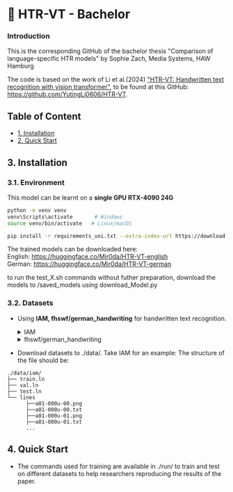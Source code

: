 # 📙 HTR-VT - Bachelor

### Introduction
This is the corresponding GitHub of the bachelor thesis "Comparison of language-specific HTR models" by Sophie Zach, Media Systems, HAW Hamburg

The code is based on the work of Li et al.(2024) ["HTR-VT: Handwritten text recognition with vision transformer"](https://arxiv.org/pdf/2409.08573), to be found at this GitHub: https://github.com/YutingLi0606/HTR-VT.


## Table of Content
* [1. Installation](#3-installation)
* [2. Quick Start](#4-quick-start)



## 3. Installation

### 3.1. Environment

This model can be learnt on a **single GPU RTX-4090 24G**
```bash
python -m venv venv
venv\Scripts\activate    	# Windows
source venv/bin/activate   # Linux/macOS

pip install -r requirements_uni.txt --extra-index-url https://download.pytorch.org/whl/cu118
```

The trained models can be downloaded here:\
English: https://huggingface.co/Mir0da/HTR-VT-english \
German: https://huggingface.co/Mir0da/HTR-VT-german

to run the test_X.sh commands without futher preparation, download the models to /saved_models using download_Model.py
### 3.2. Datasets

* Using **IAM, fhswf/german_handwriting** for handwritten text recognition.
  <details>
   <summary>
   IAM
   </summary>

        Register at the FKI's webpage :https://fki.tic.heia-fr.ch/databases/iam-handwriting-database
    
        Download the dataset from here :https://fki.tic.heia-fr.ch/databases/download-the-iam-handwriting-database
    </details>
    <details>
     <summary>
     fhswf/german_handwriting
     </summary>

    Download the dataset from here: https://huggingface.co/datasets/fhswf/german_handwriting using:

        from datasets import load_dataset

        dataset = load_dataset('fhswf/german_handwriting')
  </details>
  
* Download datasets to ./data/.
Take IAM for an example:
The structure of the file should be:

```
./data/iam/
├── train.ln
├── val.ln
├── test.ln
└── lines
      ├──a01-000u-00.png
      ├──a01-000u-00.txt
      ├──a01-000u-01.png
      ├──a01-000u-01.txt
      ...
```


## 4. Quick Start
* The commands used for training are available in ./run/ to train and test on different datasets to help researchers reproducing the results of the paper.
